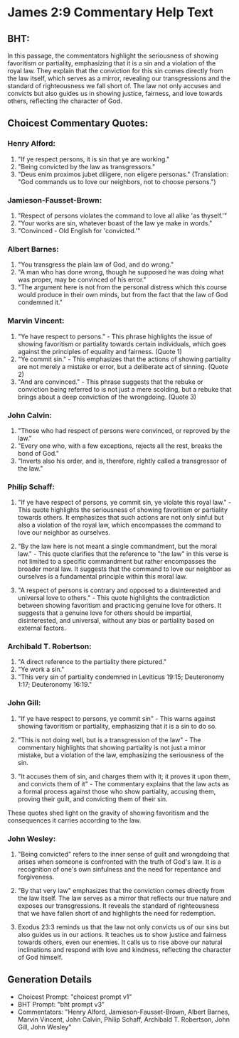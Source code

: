 # James 2:9 Commentary Help Text

## BHT:
In this passage, the commentators highlight the seriousness of showing favoritism or partiality, emphasizing that it is a sin and a violation of the royal law. They explain that the conviction for this sin comes directly from the law itself, which serves as a mirror, revealing our transgressions and the standard of righteousness we fall short of. The law not only accuses and convicts but also guides us in showing justice, fairness, and love towards others, reflecting the character of God.

## Choicest Commentary Quotes:
### Henry Alford:
1. "If ye respect persons, it is sin that ye are working." 
2. "Being convicted by the law as transgressors." 
3. "Deus enim proximos jubet diligere, non eligere personas." (Translation: "God commands us to love our neighbors, not to choose persons.")

### Jamieson-Fausset-Brown:
1. "Respect of persons violates the command to love all alike 'as thyself.'" 
2. "Your works are sin, whatever boast of the law ye make in words." 
3. "Convinced - Old English for 'convicted.'"

### Albert Barnes:
1. "You transgress the plain law of God, and do wrong."
2. "A man who has done wrong, though he supposed he was doing what was proper, may be convinced of his error."
3. "The argument here is not from the personal distress which this course would produce in their own minds, but from the fact that the law of God condemned it."

### Marvin Vincent:
1. "Ye have respect to persons." - This phrase highlights the issue of showing favoritism or partiality towards certain individuals, which goes against the principles of equality and fairness. (Quote 1)
2. "Ye commit sin." - This emphasizes that the actions of showing partiality are not merely a mistake or error, but a deliberate act of sinning. (Quote 2)
3. "And are convinced." - This phrase suggests that the rebuke or conviction being referred to is not just a mere scolding, but a rebuke that brings about a deep conviction of the wrongdoing. (Quote 3)

### John Calvin:
1. "Those who had respect of persons were convinced, or reproved by the law." 
2. "Every one who, with a few exceptions, rejects all the rest, breaks the bond of God."
3. "Inverts also his order, and is, therefore, rightly called a transgressor of the law."

### Philip Schaff:
1. "If ye have respect of persons, ye commit sin, ye violate this royal law." - This quote highlights the seriousness of showing favoritism or partiality towards others. It emphasizes that such actions are not only sinful but also a violation of the royal law, which encompasses the command to love our neighbor as ourselves.

2. "By the law here is not meant a single commandment, but the moral law." - This quote clarifies that the reference to "the law" in this verse is not limited to a specific commandment but rather encompasses the broader moral law. It suggests that the command to love our neighbor as ourselves is a fundamental principle within this moral law.

3. "A respect of persons is contrary and opposed to a disinterested and universal love to others." - This quote highlights the contradiction between showing favoritism and practicing genuine love for others. It suggests that a genuine love for others should be impartial, disinterested, and universal, without any bias or partiality based on external factors.

### Archibald T. Robertson:
1. "A direct reference to the partiality there pictured."
2. "Ye work a sin."
3. "This very sin of partiality condemned in Leviticus 19:15; Deuteronomy 1:17; Deuteronomy 16:19."

### John Gill:
1. "If ye have respect to persons, ye commit sin" - This warns against showing favoritism or partiality, emphasizing that it is a sin to do so. 

2. "This is not doing well, but is a transgression of the law" - The commentary highlights that showing partiality is not just a minor mistake, but a violation of the law, emphasizing the seriousness of the sin.

3. "It accuses them of sin, and charges them with it; it proves it upon them, and convicts them of it" - The commentary explains that the law acts as a formal process against those who show partiality, accusing them, proving their guilt, and convicting them of their sin.

These quotes shed light on the gravity of showing favoritism and the consequences it carries according to the law.

### John Wesley:
1. "Being convicted" refers to the inner sense of guilt and wrongdoing that arises when someone is confronted with the truth of God's law. It is a recognition of one's own sinfulness and the need for repentance and forgiveness.

2. "By that very law" emphasizes that the conviction comes directly from the law itself. The law serves as a mirror that reflects our true nature and exposes our transgressions. It reveals the standard of righteousness that we have fallen short of and highlights the need for redemption.

3. Exodus 23:3 reminds us that the law not only convicts us of our sins but also guides us in our actions. It teaches us to show justice and fairness towards others, even our enemies. It calls us to rise above our natural inclinations and respond with love and kindness, reflecting the character of God himself.


## Generation Details
- Choicest Prompt: "choicest prompt v1"
- BHT Prompt: "bht prompt v3"
- Commentators: "Henry Alford, Jamieson-Fausset-Brown, Albert Barnes, Marvin Vincent, John Calvin, Philip Schaff, Archibald T. Robertson, John Gill, John Wesley"
